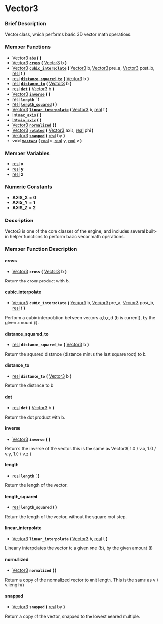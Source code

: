 #  Vector3  

###  Brief Description  
Vector class, which performs basic 3D vector math operations.

###  Member Functions 
  * [Vector3](class_vector3)  **[`abs`](#abs)**  **(** **)**
  * [Vector3](class_vector3)  **[`cross`](#cross)**  **(** [Vector3](class_vector3) b  **)**
  * [Vector3](class_vector3)  **[`cubic_interpolate`](#cubic_interpolate)**  **(** [Vector3](class_vector3) b, [Vector3](class_vector3) pre_a, [Vector3](class_vector3) post_b, [real](class_real) t  **)**
  * [real](class_real)  **[`distance_squared_to`](#distance_squared_to)**  **(** [Vector3](class_vector3) b  **)**
  * [real](class_real)  **[`distance_to`](#distance_to)**  **(** [Vector3](class_vector3) b  **)**
  * [real](class_real)  **[`dot`](#dot)**  **(** [Vector3](class_vector3) b  **)**
  * [Vector3](class_vector3)  **[`inverse`](#inverse)**  **(** **)**
  * [real](class_real)  **[`length`](#length)**  **(** **)**
  * [real](class_real)  **[`length_squared`](#length_squared)**  **(** **)**
  * [Vector3](class_vector3)  **[`linear_interpolate`](#linear_interpolate)**  **(** [Vector3](class_vector3) b, [real](class_real) t  **)**
  * [int](class_int)  **[`max_axis`](#max_axis)**  **(** **)**
  * [int](class_int)  **[`min_axis`](#min_axis)**  **(** **)**
  * [Vector3](class_vector3)  **[`normalized`](#normalized)**  **(** **)**
  * [Vector3](class_vector3)  **[`rotated`](#rotated)**  **(** [Vector3](class_vector3) axis, [real](class_real) phi  **)**
  * [Vector3](class_vector3)  **[`snapped`](#snapped)**  **(** [real](class_real) by  **)**
  * void  **[`Vector3`](#Vector3)**  **(** [real](class_real) x, [real](class_real) y, [real](class_real) z  **)**

###  Member Variables  
  * [real](class_real) **x**
  * [real](class_real) **y**
  * [real](class_real) **z**

###  Numeric Constants  
  * **AXIS_X** = **0**
  * **AXIS_Y** = **1**
  * **AXIS_Z** = **2**

###  Description  
Vector3 is one of the core classes of the engine, and includes several built-in helper functions to perform basic vecor math operations.

###  Member Function Description  

#### <a name="cross">cross</a>
  * [Vector3](class_vector3)  **`cross`**  **(** [Vector3](class_vector3) b  **)**

Return the cross product with b.

#### <a name="cubic_interpolate">cubic_interpolate</a>
  * [Vector3](class_vector3)  **`cubic_interpolate`**  **(** [Vector3](class_vector3) b, [Vector3](class_vector3) pre_a, [Vector3](class_vector3) post_b, [real](class_real) t  **)**

Perform a cubic interpolation between vectors a,b,c,d (b is current), by the given amount (i).

#### <a name="distance_squared_to">distance_squared_to</a>
  * [real](class_real)  **`distance_squared_to`**  **(** [Vector3](class_vector3) b  **)**

Return the squared distance (distance minus the last square root) to b.

#### <a name="distance_to">distance_to</a>
  * [real](class_real)  **`distance_to`**  **(** [Vector3](class_vector3) b  **)**

Return the distance to b.

#### <a name="dot">dot</a>
  * [real](class_real)  **`dot`**  **(** [Vector3](class_vector3) b  **)**

Return the dot product with b.

#### <a name="inverse">inverse</a>
  * [Vector3](class_vector3)  **`inverse`**  **(** **)**

Returns the inverse of the vector. this is the same as Vector3( 1.0 / v.x, 1.0 / v.y, 1.0 / v.z )

#### <a name="length">length</a>
  * [real](class_real)  **`length`**  **(** **)**

Return the length of the vector.

#### <a name="length_squared">length_squared</a>
  * [real](class_real)  **`length_squared`**  **(** **)**

Return the length of the vector, without the square root step.

#### <a name="linear_interpolate">linear_interpolate</a>
  * [Vector3](class_vector3)  **`linear_interpolate`**  **(** [Vector3](class_vector3) b, [real](class_real) t  **)**

Linearly interpolates the vector to a given one (b), by the given amount (i)

#### <a name="normalized">normalized</a>
  * [Vector3](class_vector3)  **`normalized`**  **(** **)**

Return a copy of the normalized vector to unit length. This is the same as v / v.length()

#### <a name="snapped">snapped</a>
  * [Vector3](class_vector3)  **`snapped`**  **(** [real](class_real) by  **)**

Return a copy of the vector, snapped to the lowest neared multiple.
